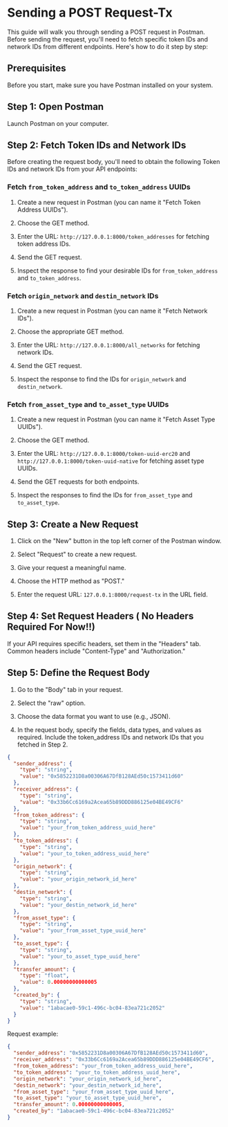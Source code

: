 # Sending a POST Request-Tx

This guide will walk you through sending a POST request in Postman. Before sending the request, you'll need to fetch specific token IDs and network IDs from different endpoints. Here's how to do it step by step:

## Prerequisites

Before you start, make sure you have Postman installed on your system.

## Step 1: Open Postman

Launch Postman on your computer.

## Step 2: Fetch Token IDs and Network IDs

Before creating the request body, you'll need to obtain the following Token IDs and network IDs from your API endpoints:

### Fetch `from_token_address` and `to_token_address` UUIDs

1. Create a new request in Postman (you can name it "Fetch Token Address UUIDs").

2. Choose the GET method.

3. Enter the URL: `http://127.0.0.1:8000/token_addresses` for fetching token address IDs.

4. Send the GET request.

5. Inspect the response to find your desirable IDs for `from_token_address` and `to_token_address`.

### Fetch `origin_network` and `destin_network` IDs

1. Create a new request in Postman (you can name it "Fetch Network IDs").

2. Choose the appropriate GET method.

3. Enter the URL: `http://127.0.0.1:8000/all_networks` for fetching network IDs.

4. Send the GET request.

5. Inspect the response to find the IDs for `origin_network` and `destin_network`.

### Fetch `from_asset_type` and `to_asset_type` UUIDs

1. Create a new request in Postman (you can name it "Fetch Asset Type UUIDs").

2. Choose the GET method.

3. Enter the URL: `http://127.0.0.1:8000/token-uuid-erc20` and `http://127.0.0.1:8000/token-uuid-native` for fetching asset type UUIDs.

4. Send the GET requests for both endpoints.

5. Inspect the responses to find the IDs for `from_asset_type` and `to_asset_type`.

## Step 3: Create a New Request

1. Click on the "New" button in the top left corner of the Postman window.

2. Select "Request" to create a new request.

3. Give your request a meaningful name.

4. Choose the HTTP method as "POST."

5. Enter the request URL: `127.0.0.1:8000/request-tx` in the URL field.

## Step 4: Set Request Headers ( No Headers Required For Now!!)

If your API requires specific headers, set them in the "Headers" tab. Common headers include "Content-Type" and "Authorization."

## Step 5: Define the Request Body

1. Go to the "Body" tab in your request.

2. Select the "raw" option.

3. Choose the data format you want to use (e.g., JSON).

4. In the request body, specify the fields, data types, and values as required. Include the token_address IDs and network IDs that you fetched in Step 2.

```json
{
  "sender_address": {
    "type": "string",
    "value": "0x5852231D8a00306A67DfB128AEd50c1573411d60"
  },
  "receiver_address": {
    "type": "string",
    "value": "0x33b6Cc6169a2Acea65b89DDD886125e04BE49CF6"
  },
  "from_token_address": {
    "type": "string",
    "value": "your_from_token_address_uuid_here"
  },
  "to_token_address": {
    "type": "string",
    "value": "your_to_token_address_uuid_here"
  },
  "origin_network": {
    "type": "string",
    "value": "your_origin_network_id_here"
  },
  "destin_network": {
    "type": "string",
    "value": "your_destin_network_id_here"
  },
  "from_asset_type": {
    "type": "string",
    "value": "your_from_asset_type_uuid_here"
  },
  "to_asset_type": {
    "type": "string",
    "value": "your_to_asset_type_uuid_here"
  },
  "transfer_amount": {
    "type": "float",
    "value": 0.00000000000005
  },
  "created_by": {
    "type": "string",
    "value": "1abacae0-59c1-496c-bc04-83ea721c2052"
  }
}
```

Request example:

```json
{
  "sender_address": "0x5852231D8a00306A67DfB128AEd50c1573411d60",
  "receiver_address": "0x33b6Cc6169a2Acea65b89DDD886125e04BE49CF6",
  "from_token_address": "your_from_token_address_uuid_here",
  "to_token_address": "your_to_token_address_uuid_here",
  "origin_network": "your_origin_network_id_here",
  "destin_network": "your_destin_network_id_here",
  "from_asset_type": "your_from_asset_type_uuid_here",
  "to_asset_type": "your_to_asset_type_uuid_here",
  "transfer_amount": 0.00000000000005,
  "created_by": "1abacae0-59c1-496c-bc04-83ea721c2052"
}
